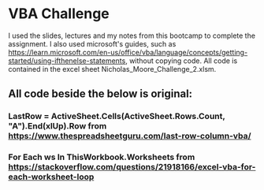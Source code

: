 # VBA Challenge
I used the slides, lectures and my notes from this bootcamp to complete the assignment.  I also used microsoft's guides, such as https://learn.microsoft.com/en-us/office/vba/language/concepts/getting-started/using-ifthenelse-statements, without copying code.  All code is contained in the excel sheet Nicholas_Moore_Challenge_2.xlsm.
## All code beside the below is original:
### LastRow = ActiveSheet.Cells(ActiveSheet.Rows.Count, "A").End(xlUp).Row from https://www.thespreadsheetguru.com/last-row-column-vba/
### For Each ws In ThisWorkbook.Worksheets from https://stackoverflow.com/questions/21918166/excel-vba-for-each-worksheet-loop
